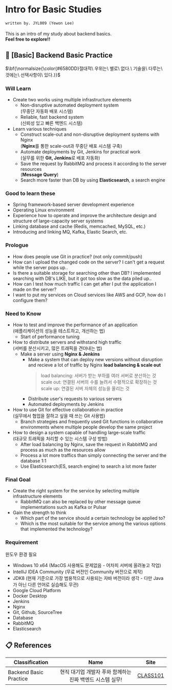 # Intro for Basic Studies
`written by. JYL009 (Yewon Lee)`\
\
This is an intro of my study about backend basics.\
**Feel free to explore!!**

## 🔗 [Basic] Backend Basic Practice
<p>$\bf{\normalsize{\color{#6580DD}절대적\ 우위는\ 별로\ 없다.\ 기술을\ 다루는\ 것에는\ 선택사항이\ 있다.}}$</p>

### Will Learn
* Create two works using multiple infrastructure elements
  * Non-disruptive automated deployment system\
    (무중단 자동화 배포 시스템)
  * Reliable, fast backend system\
    (신뢰성 있고 빠른 백엔드 시스템)
* Learn various techniques
  * Construct scale-out and non-disruptive deployment systems with Nginx\
    (**Nginx**를 통한 scale-out과 무중단 배포 시스템 구축)
  * Automate deployments by Git, Jenkins for practical work\
    (실무를 위한 **Git, Jenkins**로 배포 자동화)
  * Save the request by RabbitMQ and process it according to the server resources\
    (**Message Query**)
  * Search more faster than DB by using **Elasticsearch**, a search engine
### Good to learn these
* Spring framework-based server development experience
* Operating Linux environment
* Experience how to operate and improve the architecture design and structure of large-capacity server systems
* Linking database and cache (Redis, memcached, MySQL, etc.)
* Introducing and linking MQ, Kafka, Elastic Search, etc.

### Prologue
* How does people use Git in practice? (not only commit/push)
* How can I upload the changed code on the server? I can't get a request while the server pops up..
* Is there a suitable storage for searching other than DB? I implemented searching with DB's LIKE, but it got too slow as the data piled up..
* How can I test how much traffic I can get after I put the application I made on the server?
* I want to put my services on Cloud services like AWS and GCP, how do I configure them?

### Need to Know
* How to test and improve the performance of an application\
  (애플리케이션의 성능을 테스트하고, 개선하는 법)
  * Start of performance tuning
* How to distribute servers and withstand high traffic\
  (서버를 분산시키고, 많은 트래픽을 견뎌내는 법)
  * Make a server using **Nginx & Jenkins**
    * Make a system that can deploy new versions without disruption and recieve a lot of traffic by Nginx **load balancing & scale out**
      > load balancing: 서버가 받는 부하를 여러 서버로 분산하는 것\
      > scale out: 연결된 서버의 수를 늘려서 수평적으로 확장하는 것\
      > scale up: 연결된 서버 자체의 성능을 올리는 것
    * Distribute user's requests to various servers
    * Automated deployments by Jenkins
* How to use Git for effective collaboration in practice\
  (실무에서 협업을 잘하고 싶을 때 쓰는 Git 사용법)
  * Branch strategies and frequently used Git functions in collaborative environments where multiple people develop the same project
* How to design a system capable of handling large-scale traffic\
  (대규모 트래픽을 처리할 수 있는 시스템 구성 방법)
  * After load balancing by Nginx, save the request in RabbitMQ and process as much as the resources allow
  * Process a lot more traffics than simply connecting the server and the database 1:1
  * Use Elasticsearch(ES, search engine) to search a lot more faster

### Final Goal
* Create the right system for the service by selecting multiple infrastructure elements
  * RabbitMQ can also be replaced by other message queue implementations such as Kafka or Pulsar
* Gain the strength to think
  * Which part of the service should a certain technology be applied to?
  * Which is the most suitable for the service among the various options that implemented the technology?
 
### Requirement
윈도우 환경 필요
* Windows 10 x64 (MacOS 사용해도 문제없음 - 어차피 서버에 올려놓고 작업)
* IntelliJ IDEA Community (무료 버전인 Community 버전으로 제작)
* JDK8 (현재 기준으로 가장 범용적으로 사용되는 자바 버전이라 생각 - 다만 Java가 아닌 다른 언어로 실습해도 무관)
* Google Cloud Platform
* Docker Desktop
* Jenkins
* Nginx
* Git, Github, SourceTree
* Database
* RabbitMQ
* Elasticsearch


## 📋 References
| Classification     | Name          | Site             |
| ------------------ | :-----------: | :--------------: |
| Backend Basic Practice | 현직 대기업 개발자 푸와 함께하는 진짜 백엔드 시스템 실무! | [CLASS101](https://class101.net/ko/products/5fc4a3b4fc231b000d85661b) |
